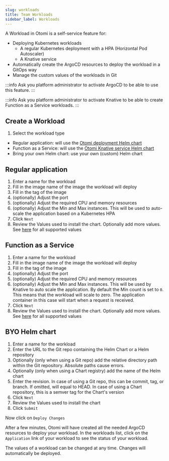 ```yaml
---
slug: workloads
title: Team Workloads
sidebar_label: Workloads
---
```


<!-- ![Console: new service](img/team-services.png) -->

A Workload in Otomi is a self-service feature for:

- Deploying Kubernetes workloads
  * A regular Kubernetes deployment with a HPA (Horizontal Pod Autoscaler)
  * A Knative service
- Automatically create the ArgoCD resources to deploy the workload in a GitOps way
- Manage the custom values of the workloads in Git

:::info
Ask you platform administrator to activate ArgoCD to be able to use this feature.
:::

:::info
Ask you platform administrator to activate Knative to be able to create Function as a Service workloads.
:::


## Create a Workload

1. Select the workload type

- Regular application: will use the [Otomi deployment Helm chart](https://github.com/redkubes/otomi-charts)
- Function as a Service: will use the [Otomi Knative service Helm chart](https://github.com/redkubes/otomi-charts)
- Bring your own Helm chart: use your own (custom) Helm chart

## Regular application

1. Enter a name for the workload
2. Fill in the image name of the image the workload will deploy
3. Fill in the tag of the image
4. (optionally) Adjust the port
5. (optionally) Adjust the required CPU and memory resources
6. (optionally) Adjust the Min and Max instances. This will be used to auto-scale the application based on a Kubernetes HPA
7. Click `Next`
8. Review the Values used to install the chart. Optionally add more values. See [here](https://github.com/redkubes/otomi-charts) for all supported values

## Function as a Service

1. Enter a name for the workload
2. Fill in the image name of the image the workload will deploy
3. Fill in the tag of the image
4. (optionally) Adjust the port
5. (optionally) Adjust the required CPU and memory resources
6. (optionally) Adjust the Min and Max instances. This will be used by Knative to auto scale the application. By default the Min count is set to `0`. This means that the workload will scale to zero. The application container in this case will start when a request is received.
7. Click `Next`
8. Review the Values used to install the chart. Optionally add more values. See [here](https://github.com/redkubes/otomi-charts) for all supported values

## BYO Helm chart

1. Enter a name for the workload
2. Enter the URL to the Git repo containing the Helm Chart or a Helm repository
3. Optionally (only when using a Git repo) add the relative directory path within the Git repository. Absolute paths cause errors.
4. Optionally (only when using a Chart registry) add the name of the Helm chart
5. Enter the revision. In case of using a Git repo, this can be commit, tag, or branch. If omitted, will equal to HEAD. In case of using a Chart repository, this is a semver tag for the Chart's version
6. Click `Next`
7. Review the Values used to install the chart
8. Click `Submit`

Now click on `Deploy Changes`

After a few minutes, Otomi will have created all the needed ArgoCD resources to deploy your workload. In the workloads list, click on the `Application` link of your workload to see the status of your workload.

The values of a workload can be changed at any time. Changes will automatically be deployed.

